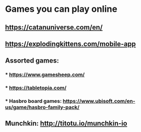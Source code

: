 # Games you can play online

## https://catanuniverse.com/en/

## https://explodingkittens.com/mobile-app

## Assorted games: 
### * https://www.gamesheep.com/
### * https://tabletopia.com/
### * Hasbro board games: https://www.ubisoft.com/en-us/game/hasbro-family-pack/

## Munchkin: http://titotu.io/munchkin-io

